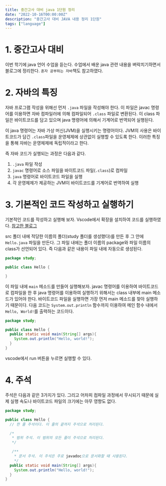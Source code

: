 ```yaml
---
title: 중간고사 대비 java 1단원 정리
date: "2022-10-16T00:00:00Z"
description: "중간고사 대비 JAVA 내용 정리 1단원"
tags: ["language"]
---
```


# 1. 중간고사 대비

이번 학기에 java 언어 수업을 듣는다. 수업에서 배운 java 관련 내용을 벼락치기하면서 블로그에 정리한다. `혼자 공부하는 자바`책도 참고하였다.

# 2. 자바의 특징

자바 프로그램 작성을 위해선 먼저 `.java` 파일을 작성해야 한다. 이 파일은 javac 명령어를 이용하면 자바 컴파일러에 의해 컴파일되어 `.class` 파일로 변환된다. 이 class 파일은 바이트코드를 담고 있으며 java 명령어에 의해서 기계어로 번역되어 실행된다.

이 java 명령어는 자바 가상 머신(JVM)을 실행시키는 명령어이다. JVM의 사용은 바이트코드가 담긴 `.class`파일을 운영체제에 상관없이 실행할 수 있도록 한다. 이러한 특징을 통해 자바는 운영체제에 독립적이라고 한다.

즉 자바 코드가 실행되는 과정은 다음과 같다.

1. `.java` 파일 작성
2. `javac` 명령어로 소스 파일을 바이트코드 파일(`.class`)로 컴파일
3. `java` 명령어로 바이트코드 파일을 실행
4. 각 운영체제가 제공하는 JVM이 바이트코드를 기계어로 번역하여 실행

# 3. 기본적인 코드 작성하고 실행하기

기본적인 코드를 작성하고 실행해 보자. Vscode에서 확장을 설치하여 코드를 실행하였다. [참고한 블로그](https://kangdanne.tistory.com/m/3)

src 폴더 내에 적당한 이름의 폴더(study 폴더를 생성했다)를 만든 후 그 안에 `Hello.java` 파일을 만든다. 그 파일 내에는 폴더 이름의 package와 파일 이름의 class가 선언되어 있다. 즉 다음과 같은 내용이 파일 내에 자동으로 생성된다.

```java
package study;

public class Hello {

}
```

이 파일 내에 `main` 메소드를 만들어 실행해보자. javac 명령어를 이용하여 바이트코드로 컴파일을 한 후 java 명령어를 이용하여 실행하기 위해서는 class 내부에 main 메소드가 있어야 한다. 바이트코드 파일을 실행하면 가장 먼저 main 메소드를 찾아 실행하기 때문이다. 다음 코드는 `System.out.println` 함수까지 이용하여 메인 함수 내에서 `Hello, World!`를 출력하는 코드이다.

```java
package study;

public class Hello {
  public static void main(String[] args){
    System.out.println("Hello, world!");
  }
}
```

vscode에서 run 버튼을 누르면 실행할 수 있다.

# 4. 주석

주석은 다음과 같은 3가지가 있다. 그리고 어차피 컴파일 과정에서 무시되기 때문에 실제 실행 속도나 바이트코드 파일의 크기에는 아무 영향도 없다.

```java
package study;

public class Hello {
  // 한 줄 주석이다. 이 줄의 끝까지 주석으로 처리된다.

  /*
   * 범위 주석. 이 범위의 모든 줄이 주석으로 처리된다.
   */

   /**
    * 문서 주석. 이 주석은 주로 javadoc으로 문서화할 때 사용된다.
    */
  public static void main(String[] args){
    System.out.println("Hello, world!");
  }
}

```
